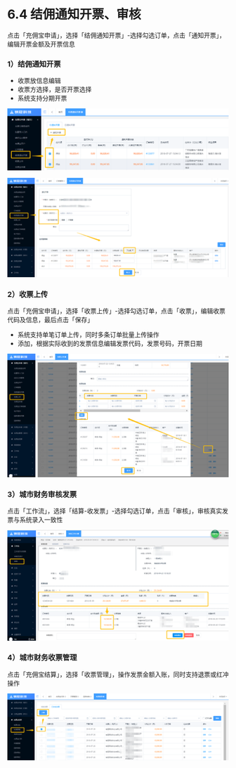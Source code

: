 # 6.4 结佣通知开票、审核

点击「充佣宝申请」，选择「结佣通知开票」-选择勾选订单，点击「通知开票」，编辑开票金额及开票信息

### 1）结佣通知开票

* 收票放信息编辑
* 收票方选择，是否开票选择
* 系统支持分期开票

![](/assets/import.png开票2)

![](/assets/import.png开票)

### 2）收票上传

点击「充佣宝申请」，选择「收票上传」-选择勾选订单，点击「收票」，编辑收票代码及信息，最后点击「保存」

* 系统支持单笔订单上传，同时多条订单批量上传操作
* 添加，根据实际收到的发票信息编辑发票代码，发票号码，开票日期

![](/assets/import.png开票8)

### 3）城市财务审核发票

点击「工作流」，选择「结算-收发票」-选择勾选订单，点击「审核」，审核真实发票与系统录入一致性

![](/assets/import.png开票审核)

### 4）城市财务收票管理

点击「充佣宝结算」，选择「收票管理」，操作发票金额入账，同时支持退票或红冲操作

![](/assets/import.png退票)

